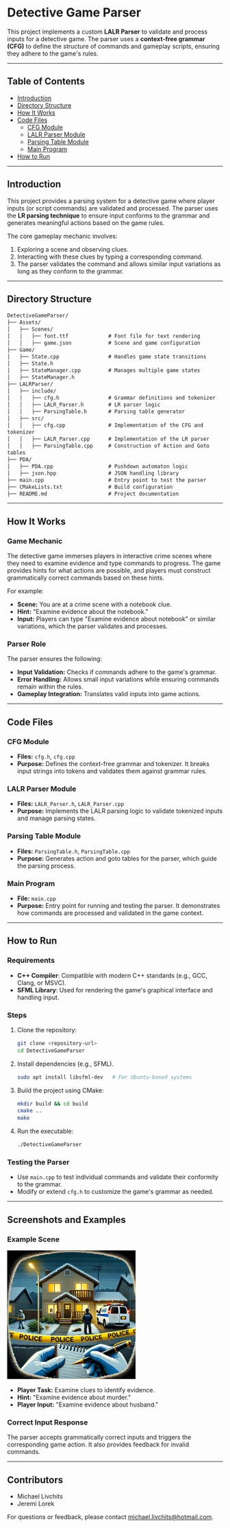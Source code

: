# **Detective Game Parser**

This project implements a custom **LALR Parser** to validate and process inputs for a detective game. The parser uses a **context-free grammar (CFG)** to define the structure of commands and gameplay scripts, ensuring they adhere to the game's rules.

---

## **Table of Contents**

- [Introduction](#introduction)
- [Directory Structure](#directory-structure)
- [How It Works](#how-it-works)
- [Code Files](#code-files)
    - [CFG Module](#cfg-module)
    - [LALR Parser Module](#lalr-parser-module)
    - [Parsing Table Module](#parsing-table-module)
    - [Main Program](#main-program)
- [How to Run](#how-to-run)

---

## **Introduction**

This project provides a parsing system for a detective game where player inputs (or script commands) are validated and processed. The parser uses the **LR parsing technique** to ensure input conforms to the grammar and generates meaningful actions based on the game rules.

The core gameplay mechanic involves:
1. Exploring a scene and observing clues.
2. Interacting with these clues by typing a corresponding command.
3. The parser validates the command and allows similar input variations as long as they conform to the grammar.

---

## **Directory Structure**

```plaintext
DetectiveGameParser/
├── Assets/
│   ├── Scenes/
│   │   ├── font.ttf             # Font file for text rendering
│   │   ├── game.json            # Scene and game configuration
├── Game/
│   ├── State.cpp                # Handles game state transitions
│   ├── State.h
│   ├── StateManager.cpp         # Manages multiple game states
│   ├── StateManager.h
├── LALRParser/
│   ├── include/
│   │   ├── cfg.h                # Grammar definitions and tokenizer
│   │   ├── LALR_Parser.h        # LR parser logic
│   │   ├── ParsingTable.h       # Parsing table generator
│   ├── src/
│   │   ├── cfg.cpp              # Implementation of the CFG and tokenizer
│   │   ├── LALR_Parser.cpp      # Implementation of the LR parser
│   │   ├── ParsingTable.cpp     # Construction of Action and Goto tables
├── PDA/
│   ├── PDA.cpp                  # Pushdown automaton logic
│   ├── json.hpp                 # JSON handling library
├── main.cpp                     # Entry point to test the parser
├── CMakeLists.txt               # Build configuration
├── README.md                    # Project documentation
```

---

## **How It Works**

### **Game Mechanic**

The detective game immerses players in interactive crime scenes where they need to examine evidence and type commands to progress. The game provides hints for what actions are possible, and players must construct grammatically correct commands based on these hints.

For example:
- **Scene:** You are at a crime scene with a notebook clue.
- **Hint:** "Examine evidence about the notebook."
- **Input:** Players can type "Examine evidence about notebook" or similar variations, which the parser validates and processes.

### **Parser Role**
The parser ensures the following:
- **Input Validation:** Checks if commands adhere to the game's grammar.
- **Error Handling:** Allows small input variations while ensuring commands remain within the rules.
- **Gameplay Integration:** Translates valid inputs into game actions.

---

## **Code Files**

### **CFG Module**
- **Files:** `cfg.h`, `cfg.cpp`
- **Purpose:** Defines the context-free grammar and tokenizer. It breaks input strings into tokens and validates them against grammar rules.

### **LALR Parser Module**
- **Files:** `LALR_Parser.h`, `LALR_Parser.cpp`
- **Purpose:** Implements the LALR parsing logic to validate tokenized inputs and manage parsing states.

### **Parsing Table Module**
- **Files:** `ParsingTable.h`, `ParsingTable.cpp`
- **Purpose:** Generates action and goto tables for the parser, which guide the parsing process.

### **Main Program**
- **File:** `main.cpp`
- **Purpose:** Entry point for running and testing the parser. It demonstrates how commands are processed and validated in the game context.

---

## **How to Run**

### **Requirements**
- **C++ Compiler**: Compatible with modern C++ standards (e.g., GCC, Clang, or MSVC).
- **SFML Library**: Used for rendering the game's graphical interface and handling input.

### **Steps**
1. Clone the repository:
   ```bash
   git clone <repository-url>
   cd DetectiveGameParser
   ```

2. Install dependencies (e.g., SFML).
   ```bash
   sudo apt install libsfml-dev   # For Ubuntu-based systems
   ```

3. Build the project using CMake:
   ```bash
   mkdir build && cd build
   cmake ..
   make
   ```

4. Run the executable:
   ```bash
   ./DetectiveGameParser
   ```

### **Testing the Parser**
- Use `main.cpp` to test individual commands and validate their conformity to the grammar.
- Modify or extend `cfg.h` to customize the game's grammar as needed.

---

## **Screenshots and Examples**

### **Example Scene**
<img src="Assets/Scenes/house.jpg" alt="Alt Text" width="300" height="300">

- **Player Task:** Examine clues to identify evidence.
- **Hint:** "Examine evidence about murder."
- **Player Input:** "Examine evidence about husband."

### **Correct Input Response**
The parser accepts grammatically correct inputs and triggers the corresponding game action. It also provides feedback for invalid commands.

---


## **Contributors**
- Michael Livchits
- Jeremi Lorek

For questions or feedback, please contact michael.livchits@hotmail.com.

